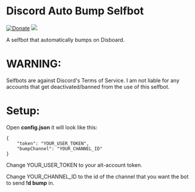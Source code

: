 # Discord Auto Bump Selfbot
[![Donate](https://img.shields.io/badge/Donate-PayPal-green.svg)](https://paypal.me/Lozarth) [<img src="https://img.shields.io/github/license/appu1232/Discord-Selfbot.svg?style=flat-square">](https://github.com/appu1232/Discord-Selfbot/blob/master/LICENSE)

A selfbot that automatically bumps on Disboard.
# WARNING:
Selfbots are against Discord's Terms of Service. I am not liable for any accounts that get deactivated/banned from the use of this selfbot.

# Setup:
Open **config.json** it will look like this:
```
{
    "token": "YOUR_USER_TOKEN",
    "bumpChannel": "YOUR_CHANNEL_ID"
}
```
Change YOUR_USER_TOKEN to your alt-account token.

Change YOUR_CHANNEL_ID to the id of the channel that you want the bot to send **!d bump** in.
